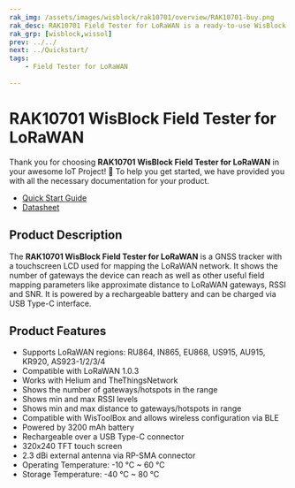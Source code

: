 ```yaml
---
rak_img: /assets/images/wisblock/rak10701/overview/RAK10701-buy.png
rak_desc: RAK10701 Field Tester for LoRaWAN is a ready-to-use WisBlock Solution. It is a GNSS tracker with touchscreen LCD which is used for mapping LoRaWAN Network. It shows the number of gateways the device can reach as well as other parameters like approximate distance, RSSI and SNR.  
rak_grp: [wisblock,wissol]
prev: ../../
next: ../Quickstart/
tags:
    - Field Tester for LoRaWAN
    
---
```


# RAK10701 WisBlock Field Tester for LoRaWAN

Thank you for choosing **RAK10701 WisBlock Field Tester for LoRaWAN** in your awesome IoT Project! 🎉 To help you get started, we have provided you with all the necessary documentation for your product.

* [Quick Start Guide](../Quickstart/)
* [Datasheet](../Datasheet/)

## Product Description

The **RAK10701 WisBlock Field Tester for LoRaWAN** is a GNSS tracker with a touchscreen LCD used for mapping the LoRaWAN network. It shows the number of gateways the device can reach as well as other useful field mapping parameters like approximate distance to LoRaWAN gateways, RSSI and SNR. It is powered by a rechargeable battery and can be charged via USB Type-C interface.

## Product Features

- Supports LoRaWAN regions: RU864, IN865, EU868, US915, AU915, KR920, AS923-1/2/3/4
- Compatible with LoRaWAN 1.0.3
- Works with Helium and TheThingsNetwork
- Shows the number of gateways/hotspots in the range
- Shows min and max RSSI levels
- Shows min and max distance to gateways/hotspots in range
- Compatible with WisToolBox and allows wireless configuration via BLE
- Powered by 3200&nbsp;mAh battery
- Rechargeable over a USB Type-C connector
- 320x240 TFT touch screen
- 2.3&nbsp;dBi external antenna via RP-SMA connector
- Operating Temperature: -10&nbsp;°C ~ 60&nbsp;°C
- Storage Temperature: -40&nbsp;°C ~ 80&nbsp;°C


